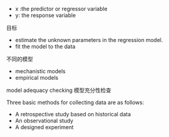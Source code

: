 


* x :the predictor or regressor variable 
* y: the response variable

目标
* estimate the unknown parameters in the regression model.
* fit the model to the data

不同的模型
* mechanistic models
* empirical models


model adequacy checking 模型充分性检查


Three basic methods for collecting data are as follows:
* A retrospective study based on historical data 
* An observational study 
* A designed experiment

